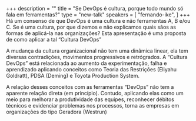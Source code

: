 +++
description = ""
title = "Se DevOps é cultura, porque todo mundo só fala em ferramentas?"
type = "new-talk"
speakers = [
        "fernando-ike",
]
+++
Há um consenso de que DevOps é uma cultura e não ferramentas A, B e/ou C. Se é uma cultura, por que dizemos e não explicamos quais sãos as formas de aplicá-la nas organizações? Esta apresentação é uma proposta de como aplicar a tal “Cultura DevOps”

A mudança da cultura organizacional não tem uma dinâmica linear, ela tem diversas contradições, movimentos progressivos e retrógrados. A “Cultura DevOps” está relacionada ao aumento da experimentação, falha e aprendizado aplicando conceitos como Teoria das Restrições (Eliyahu Goldratt), PDSA (Deming) e Toyota Production System.

A relação desses conceitos com as ferramentas “DevOps” não tem a aparente relação direta (em princípio). Contudo, aplicando elas como um meio para melhorar a produtividade das equipes, reconhecer débitos técnicos e evidenciar problemas nos processos, torna as empresas em organizações do tipo Geradora (Westrun)